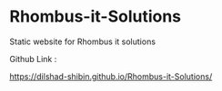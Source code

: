 # Rhombus-it-Solutions
Static website for Rhombus it solutions

Github Link : 

https://dilshad-shibin.github.io/Rhombus-it-Solutions/
